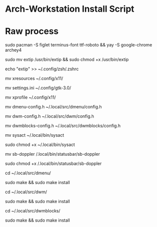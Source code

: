 # Arch-Workstation Install Script

# Raw process


sudo pacman -S figlet terminus-font ttf-roboto && yay -S google-chrome archey4 

sudo mv extip /usr/bin/extip && sudo chmod +x /usr/bin/extip

echo "extip" >> ~/.config/zsh/.zshrc

mv xresources ~/.config/x11/

mv settings.ini ~/.config/gtk-3.0/

mv xprofile ~/.config/x11/

mv dmenu-config.h ~/.local/src/dmenu/config.h

mv dwm-config.h ~/.local/src/dwm/config.h

mv dwmblocks-config.h ~/.local/src/dwmblocks/config.h

mv sysact ~/.local/bin/sysact

sudo chmod +x ~/.local/bin/sysact

mv sb-doppler /.local/bin/statusbar/sb-doppler

sudo chmod +x /.local/bin/statusbar/sb-doppler

cd ~/.local/src/dmenu/ 

sudo make && sudo make install


cd ~/.local/src/dwm/ 

sudo make && sudo make install


cd ~/.local/src/dwmblocks/ 

sudo make && sudo make install
